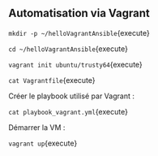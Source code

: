 ## Automatisation via Vagrant

`mkdir -p ~/helloVagrantAnsible`{execute}

`cd ~/helloVagrantAnsible`{execute}

`vagrant init ubuntu/trusty64`{execute}

`cat Vagrantfile`{execute}

Créer le playbook utilisé par Vagrant :

`cat playbook_vagrant.yml`{execute}

Démarrer la VM :

`vagrant up`{execute}
